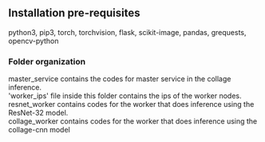 ## Installation pre-requisites
python3, pip3, torch, torchvision, flask, scikit-image, pandas, grequests, opencv-python 

### Folder organization
master_service contains the codes for master service in the collage inference.  
'worker_ips' file inside this folder contains the ips of the worker nodes.  
resnet_worker contains codes for the worker that does inference using the ResNet-32 model.  
collage_worker contains codes for the worker that does inference using the collage-cnn model

